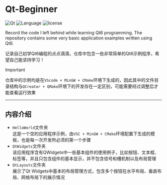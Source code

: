 # Qt-Beginner

![Qt](https://img.shields.io/badge/Qt-6\.8\.1-darkgreen)
![Language](https://img.shields.io/badge/Language-Cpp-blue)
![license](https://img.shields.io/badge/License-MIT-red)

Record the code I left behind while learning Qt6 programming. The repository contains some very basic application examples written using Qt6.

记录自己初学Qt6编程的点点滴滴，仓库中包含一些非常简单的Qt6示例程序，希望自己能坚持学习！

> [!Important]
> 仓库中的示例均是在`VScode + MinGW + CMake`环境下生成的，因此其中的文件目录结构与`QCreator + QMake`环境下的开发存在一定区别，可能需要经过调整后才能查看运行效果

---

## 内容介绍

- `HelloWorld`文件夹  
  这是一个空的应用程序示例，由`VSC + MinGW + CMake`环境配置下生成的模板，也是每一次开发所必须的第一个步骤
- `QtWidgets`文件夹  
  该应用程序含有QWidgets中一些基本组件的使用例子，比如按钮、文本框、标签等，并且只包含组件的基本显示，并不包含信号和槽机制以及布局管理
- `QtLayouts`文件夹  
  展示了Qt Widgets中基本的布局管理方式，包含多个按钮在水平布局、垂直布局、网格布局下的展示情况
